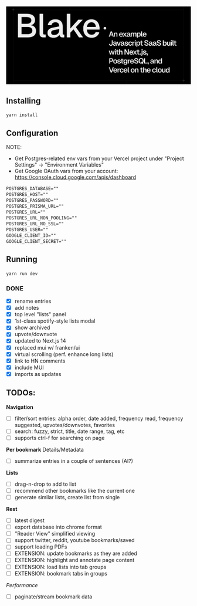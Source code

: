 ![Blake: Social Bookmarks for 2024](blake.png)


## Installing 
```
yarn install
```

## Configuration

NOTE: 
- Get Postgres-related env vars from your Vercel project under "Project Settings" -> "Environment Variables"
- Get Google OAuth vars from your account: https://console.cloud.google.com/apis/dashboard

```
POSTGRES_DATABASE=""
POSTGRES_HOST=""
POSTGRES_PASSWORD=""
POSTGRES_PRISMA_URL=""
POSTGRES_URL=""
POSTGRES_URL_NON_POOLING=""
POSTGRES_URL_NO_SSL=""
POSTGRES_USER=""
GOOGLE_CLIENT_ID=""
GOOGLE_CLIENT_SECRET=""
```

## Running

```
yarn run dev
```

### DONE
- [x] rename entries
- [x] add notes
- [x] top level "lists" panel
- [x] 1st-class spotify-style lists modal
- [x] show archived
- [x] upvote/downvote
- [x] updated to Next.js 14
- [x] replaced mui w/ franken/ui
- [x] virtual scrolling (perf. enhance long lists)
- [x] link to HN comments
- [x] include MUI
- [x] imports as updates 

## TODOs:
**Navigation**
  - [ ] filter/sort entries: alpha order, date added, frequency read, frequency suggested, upvotes/downvotes, favorites
  - [ ] search: fuzzy, strict, title, date range, tag, etc
  - [ ] supports ctrl-f for searching on page

**Per bookmark**
  Details/Metadata
  - [ ] summarize entries in a couple of sentences (AI?)
  
**Lists**
  - [ ] drag-n-drop to add to list
  - [ ] recommend other bookmarks like the current one
  - [ ] generate similar lists, create list from single

**Rest**
  - [ ] latest digest
  - [ ] export database into chrome format
  - [ ] "Reader View" simplified viewing
  - [ ] support twitter, reddit, youtube bookmarks/saved
  - [ ] support loading PDFs
  - [ ] EXTENSION: update bookmarks as they are added
  - [ ] EXTENSION: highlight and annotate page content
  - [ ] EXTENSION: load lists into tab groups
  - [ ] EXTENSION: bookmark tabs in groups

*Performance*
- [ ] paginate/stream bookmark data

